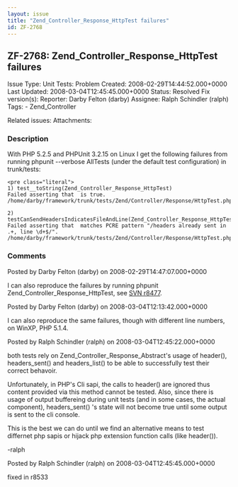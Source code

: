 ```yaml
---
layout: issue
title: "Zend_Controller_Response_HttpTest failures"
id: ZF-2768
---
```


ZF-2768: Zend\_Controller\_Response\_HttpTest failures
------------------------------------------------------

 Issue Type: Unit Tests: Problem Created: 2008-02-29T14:44:52.000+0000 Last Updated: 2008-03-04T12:45:45.000+0000 Status: Resolved Fix version(s): 
 Reporter:  Darby Felton (darby)  Assignee:  Ralph Schindler (ralph)  Tags: - Zend\_Controller
 
 Related issues: 
 Attachments: 
### Description

With PHP 5.2.5 and PHPUnit 3.2.15 on Linux I get the following failures from running phpunit --verbose AllTests (under the default test configuration) in trunk/tests:

 
    <pre class="literal">
    1) test__toString(Zend_Controller_Response_HttpTest)
    Failed asserting that  is true.
    /home/darby/framework/trunk/tests/Zend/Controller/Response/HttpTest.php:179
    
    2) testCanSendHeadersIndicatesFileAndLine(Zend_Controller_Response_HttpTest)
    Failed asserting that  matches PCRE pattern "/headers already sent in .+, line \d+$/".
    /home/darby/framework/trunk/tests/Zend/Controller/Response/HttpTest.php:255


 

 

### Comments

Posted by Darby Felton (darby) on 2008-02-29T14:47:07.000+0000

I can also reproduce the failures by running phpunit Zend\_Controller\_Response\_HttpTest, see [SVN r8477](http://framework.zend.com/fisheye/changelog/Zend_Framework/?cs=8477).

 

 

Posted by Darby Felton (darby) on 2008-03-04T12:13:42.000+0000

I can also reproduce the same failures, though with different line numbers, on WinXP, PHP 5.1.4.

 

 

Posted by Ralph Schindler (ralph) on 2008-03-04T12:45:22.000+0000

both tests rely on Zend\_Controller\_Response\_Abstract's usage of header(), headers\_sent() and headers\_list() to be able to successfully test their correct behavoir.

Unfortunately, in PHP's Cli sapi, the calls to header() are ignored thus content provided via this method cannot be tested. Also, since there is usage of output buffereing during unit tests (and in some cases, the actual component), headers\_sent() 's state will not become true until some output is sent to the cli console.

This is the best we can do until we find an alternative means to test differnet php sapis or hijack php extension function calls (like header()).

-ralph

 

 

Posted by Ralph Schindler (ralph) on 2008-03-04T12:45:45.000+0000

fixed in r8533

 

 